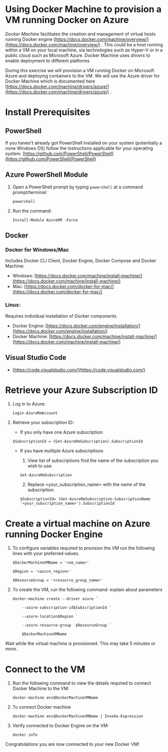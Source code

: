 # Using Docker Machine to provision a VM running Docker on Azure

_Docker Machine_ facilitates the creation and management of virtual hosts running Docker engine [https://docs.docker.com/machine/overview/](https://docs.docker.com/machine/overview/) . This could be a host running within a VM on your local machine, via technologies such as Hyper-V or in a public cloud such as Microsoft Azure. Docker Machine uses _drivers_ to enable deployment to different platforms

During this exercise we will provision a VM running Docker on Microsoft Azure and deploying containers to the VM. We will use the Azure driver for Docker Machine which is documented here [https://docs.docker.com/machine/drivers/azure/](https://docs.docker.com/machine/drivers/azure/) .

# Install Prerequisites

## PowerShell

If you haven't already got PowerShell installed on your system (potentially a none Windows OS) follow the instructions applicable for your operating system: [https://github.com/PowerShell/PowerShell](https://github.com/PowerShell/PowerShell)

## Azure PowerShell Module

1. Open a PowerShell prompt by typing ```powershell``` at a command prompt/terminal:
    ```
    powershell
    ```
2. Run the command:

    ```
    Install-Module AzureRM -Force
    ```

## Docker

### Docker for Windows/Mac

Includes Docker CLI Client, Docker Engine, Docker Compose and Docker Machine:

- Windows: [https://docs.docker.com/machine/install-machine/](https://docs.docker.com/machine/install-machine/)
- Mac: [https://docs.docker.com/docker-for-mac/](https://docs.docker.com/docker-for-mac/)

### Linux:

Requires individual installation of Docker components

- Docker Engine: [https://docs.docker.com/engine/installation/](https://docs.docker.com/engine/installation/)
- Docker Machine: [https://docs.docker.com/machine/install-machine/](https://docs.docker.com/machine/install-machine/)

## Visual Studio Code

- [https://code.visualstudio.com/](https://code.visualstudio.com/)

# Retrieve your Azure Subscription ID

1. Log in to Azure:

    ```
    Login-AzureRmAccount
    ```

2. Retrieve your subscription ID:
    - If you only have one Azure subscription:
    
    ```
    $SubscriptionId = (Get-AzureRmSubscription).SubscriptionId
    ```
    
    - If you have multiple Azure subscriptions
        1. View list of subscriptions find the name of the subscription you wish to use:

        ```
        Get-AzureRmSubscription
        ```

        2. Replace <your_subscription_name> with the name of the subscription:
    
        ```
        $SubscriptionId= (Get-AzureRmSubscription-SubscriptionName '<your_subscription_name>').SubscriptionId
        ```

# Create a virtual machine on Azure running Docker Engine

1. To configure variables required to provision the VM run the following lines with your preferred values. 

    ```
    $DockerMachineVMName = '<vm_name>'

    $Region = '<azure_region>'

    $ResourceGroup = '<resource_group_name>'
    ```
2. To create the VM, run the following command: explain about parameters
    ```
    docker-machine create --driver azure `

        --azure-subscription-id$SubscriptionId `

        --azure-location$Region `

        --azure-resource-group  $ResourceGroup `

        $DockerMachineVMName
    ```
Wait while the virtual machine is provisioned. This may take 5 minutes or more.

# Connect to the VM

1. Run the following command to view the details required to connect Docker Machine to the VM:
    ```
    docker-machine env$DockerMachineVMName
    ```
2. To connect Docker  machine
    ```
    docker-machine env$DockerMachineVMName | Invoke-Expression
    ```
3. Verify connected to Docker Engine on the VM:
    ```
    docker info
    ```
Congratulations you are now connected to your new Docker VM!